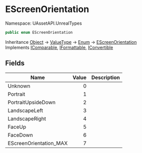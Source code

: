 # EScreenOrientation

Namespace: UAssetAPI.UnrealTypes

```csharp
public enum EScreenOrientation
```

Inheritance [Object](https://docs.microsoft.com/en-us/dotnet/api/system.object) → [ValueType](https://docs.microsoft.com/en-us/dotnet/api/system.valuetype) → [Enum](https://docs.microsoft.com/en-us/dotnet/api/system.enum) → [EScreenOrientation](./uassetapi.unrealtypes.escreenorientation.md)<br>
Implements [IComparable](https://docs.microsoft.com/en-us/dotnet/api/system.icomparable), [IFormattable](https://docs.microsoft.com/en-us/dotnet/api/system.iformattable), [IConvertible](https://docs.microsoft.com/en-us/dotnet/api/system.iconvertible)

## Fields

| Name | Value | Description |
| --- | --: | --- |
| Unknown | 0 |  |
| Portrait | 1 |  |
| PortraitUpsideDown | 2 |  |
| LandscapeLeft | 3 |  |
| LandscapeRight | 4 |  |
| FaceUp | 5 |  |
| FaceDown | 6 |  |
| EScreenOrientation_MAX | 7 |  |
